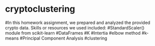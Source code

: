 # cryptoclustering
#In this homework assignment, we prepared and analyzed the provided crypto data. Skills or resources we used included:
#StandardScaler() module from scikit-learn 
#DataFrames
#K
#Intertia
#elbow method
#k-means
#Principal Component Analysis
#clustering
